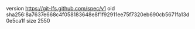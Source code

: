 version https://git-lfs.github.com/spec/v1
oid sha256:8a7637e668c4f058183648e8f1f92911ee75f7320eb690cb5671fa13d0e5ca1f
size 2550
